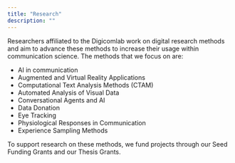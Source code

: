 ```yaml
---
title: "Research"
description: ""
---
```


Researchers affiliated to the Digicomlab work on digital research methods and aim to advance these methods to increase their usage within communication science. The methods that we focus on are: 

- AI in communication
- Augmented and Virtual Reality Applications
- Computational Text Analysis Methods (CTAM)
- Automated Analysis of Visual Data
- Conversational Agents and AI
- Data Donation
- Eye Tracking
- Physiological Responses in Communication
- Experience Sampling Methods


To support research on these methods, we fund projects through our Seed Funding Grants and our Thesis Grants.